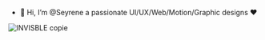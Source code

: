 - 👋 Hi, I’m @Seyrene a passionate UI/UX/Web/Motion/Graphic designs ❤️

![INVISBLE copie](https://user-images.githubusercontent.com/105160060/202296972-92bc1f7a-1d78-49b8-9b99-dd0e446118d4.jpg)
